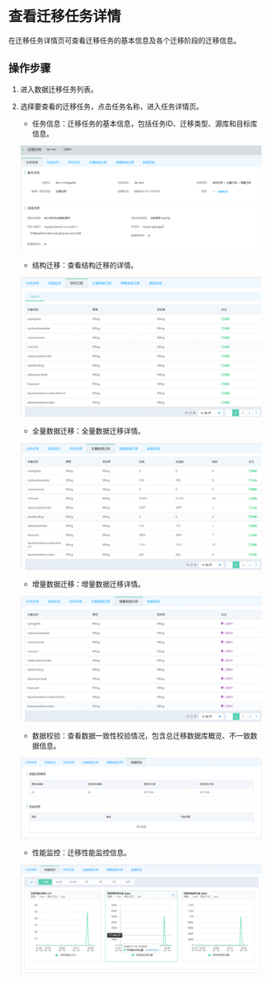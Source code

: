 # 查看迁移任务详情

在迁移任务详情页可查看迁移任务的基本信息及各个迁移阶段的迁移信息。  



## 操作步骤

1. 进入数据迁移任务列表。  

2. 选择要查看的迁移任务，点击任务名称，进入任务详情页。  

   - 任务信息：迁移任务的基本信息，包括任务ID、迁移类型、源库和目标库信息。

   ![image-20200113180223366](../../../../../image/Data-Transmission-Service/dts-016.png)

   - 结构迁移：查看结构迁移的详情。

   ![image-20200113180223366](../../../../../image/Data-Transmission-Service/dts-017.png)
   
   - 全量数据迁移：全量数据迁移详情。
   
   ![image-20200113180223366](../../../../../image/Data-Transmission-Service/dts-018.png)
   
   - 增量数据迁移：增量数据迁移详情。

   ![image-20200113180223366](../../../../../image/Data-Transmission-Service/dts-019.png)
   
   - 数据校验：查看数据一致性校验情况，包含总迁移数据库概览、不一致数据信息。

   ![image-20200113180223366](../../../../../image/Data-Transmission-Service/dts-020.png)
   
   -  性能监控：迁移性能监控信息。

   ![image-20200113180223366](../../../../../image/Data-Transmission-Service/dts-021.png)


